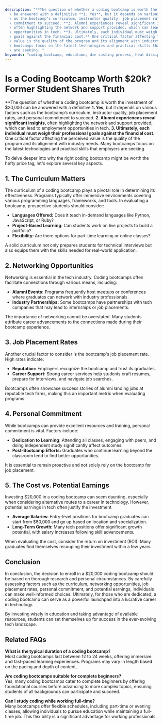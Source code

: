 ```yaml
---
description: "**The question of whether a coding bootcamp is worth the investment of $20,000 can\
  \ be answered with a definitive **1. Yes**, but it depends on various factors such\
  \ as the bootcamp’s curriculum, instructor quality, job placement rates, and personal\
  \ commitment to succeed. **2. Alumni experiences reveal significant insights**,\
  \ often highlighting the network and support provided, which can lead to employment\
  \ opportunities in tech. **3. Ultimately, each individual must weigh their professional\
  \ goals against the financial cost.** One critical factor affecting the perceived\
  \ value is the quality of the program and its alignment with industry needs. Many\
  \ bootcamps focus on the latest technologies and practical skills that employers\
  \ are seeking. "
keywords: "coding bootcamp, education, die casting process, heat dissipation efficiency"
---
```

# Is a Coding Bootcamp Worth $20k? Former Student Shares Truth

**The question of whether a coding bootcamp is worth the investment of $20,000 can be answered with a definitive **1. Yes**, but it depends on various factors such as the bootcamp’s curriculum, instructor quality, job placement rates, and personal commitment to succeed. **2. Alumni experiences reveal significant insights**, often highlighting the network and support provided, which can lead to employment opportunities in tech. **3. Ultimately, each individual must weigh their professional goals against the financial cost.** One critical factor affecting the perceived value is the quality of the program and its alignment with industry needs. Many bootcamps focus on the latest technologies and practical skills that employers are seeking. 

To delve deeper into why the right coding bootcamp might be worth the hefty price tag, let's explore several key aspects. 

## 1. The Curriculum Matters
The curriculum of a coding bootcamp plays a pivotal role in determining its effectiveness. Programs typically offer immersive environments covering various programming languages, frameworks, and tools. In evaluating a bootcamp, prospective students should consider:

- **Languages Offered:** Does it teach in-demand languages like Python, JavaScript, or Ruby?
- **Project-Based Learning:** Can students work on live projects to build a portfolio?
- **Flexibility:** Are there options for part-time learning or online classes?

A solid curriculum not only prepares students for technical interviews but also equips them with the skills needed for real-world application.

## 2. Networking Opportunities
Networking is essential in the tech industry. Coding bootcamps often facilitate connections through various means, including:

- **Alumni Events:** Programs frequently host meetups or conferences where graduates can network with industry professionals.
- **Industry Partnerships:** Some bootcamps have partnerships with tech companies that may lead to internships or job placements.

The importance of networking cannot be overstated. Many students attribute career advancements to the connections made during their bootcamp experience.

## 3. Job Placement Rates
Another crucial factor to consider is the bootcamp's job placement rate. High rates indicate:

- **Reputation:** Employers recognize the bootcamp and trust its graduates.
- **Career Support:** Strong career services help students craft resumes, prepare for interviews, and navigate job searches.

Bootcamps often showcase success stories of alumni landing jobs at reputable tech firms, making this an important metric when evaluating programs.

## 4. Personal Commitment
While bootcamps can provide excellent resources and training, personal commitment is vital. Factors include:

- **Dedication to Learning:** Attending all classes, engaging with peers, and doing independent study significantly affect outcomes.
- **Post-Bootcamp Efforts:** Graduates who continue learning beyond the classroom tend to find better opportunities.

It is essential to remain proactive and not solely rely on the bootcamp for job placement.

## 5. The Cost vs. Potential Earnings
Investing $20,000 in a coding bootcamp can seem daunting, especially when considering alternative routes to a career in technology. However, potential earnings in tech often justify the investment. 

- **Average Salaries:** Entry-level positions for bootcamp graduates can start from $60,000 and go up based on location and specialization. 
- **Long-Term Growth:** Many tech positions offer significant growth potential, with salary increases following skill advancements.

When evaluating the cost, consider the return on investment (ROI). Many graduates find themselves recouping their investment within a few years.

## Conclusion
In conclusion, the decision to enroll in a $20,000 coding bootcamp should be based on thorough research and personal circumstances. By carefully assessing factors such as the curriculum, networking opportunities, job placement rates, personal commitment, and potential earnings, individuals can make well-informed choices. Ultimately, for those who are dedicated, a coding bootcamp can serve as a powerful launchpad into a lucrative career in technology.

By investing wisely in education and taking advantage of available resources, students can set themselves up for success in the ever-evolving tech landscape.

## Related FAQs

**What is the typical duration of a coding bootcamp?**  
Most coding bootcamps last between 12 to 24 weeks, offering immersive and fast-paced learning experiences. Programs may vary in length based on the pacing and depth of content.

**Are coding bootcamps suitable for complete beginners?**  
Yes, many coding bootcamps cater to complete beginners by offering foundational courses before advancing to more complex topics, ensuring students of all backgrounds can participate and succeed.

**Can I study coding while working full-time?**  
Many bootcamps offer flexible schedules, including part-time or evening classes, allowing individuals to pursue education while maintaining a full-time job. This flexibility is a significant advantage for working professionals.
